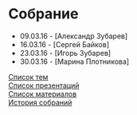 # Собрание
- 09.03.16 - [Александр Зубарев]
- 16.03.16 - [Сергей Байков]
- 23.03.16 - [Игорь Зубарев]
- 30.03.16 - [Марина Плотникова]

[Список тем](topics.md)  
[Список презентаций](presentation.md)  
[Список материалов](material.md)  
[История собраний](history.md)  
